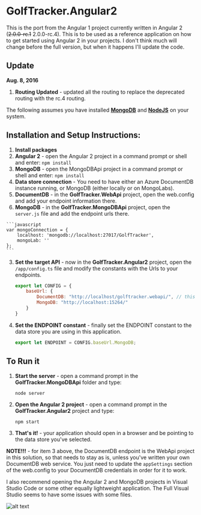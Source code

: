 # GolfTracker.Angular2
This is the port from the Angular 1 project currently written in Angular 2 (~~2.0.0-rc.1~~ 2.0.0-rc.4).  This is to be used as a reference application on how to get started using Angular 2 in your projects.  I don't think much will change before the full version, but when it happens I'll update the code.

## Update
**Aug. 8, 2016**
1.  **Routing Updated** - updated all the routing to replace the deprecated routing with the rc.4 routing.

The following assumes you have installed [**MongoDB**](https://www.mongodb.com/download-center?jmp=nav#community) and [**NodeJS**](https://nodejs.org/en/download/) on your system.

## Installation and Setup Instructions:
1.  **Install packages**  
  1. **Angular 2** - open the Angular 2 project in a command prompt or shell and enter: `npm install`
  2. **MongoDB** - open the MongoDBApi project in a command prompt or shell and enter: `npm install`
2.  **Data store connection** - You need to have either an Azure DocumentDB instance running, or MongoDB (either locally or on MongoLabs).  
  1. **DocumentDB** - in the **GolfTracker.WebApi** project, open the web.config and add your endpoint information there.
  2. **MongoDB** - in the **GolfTracker.MongoDBApi** project, open the `server.js` file and add the endpoint urls there.  

    ```javascript
    var mongoConnection = {
        localhost: 'mongodb://localhost:27017/GolfTracker',
        mongoLab: ''
    };
    ```

3. **Set the target API** - now in the **GolfTracker.Angular2** project, open the `/app/config.ts` file and modify the constants with the Urls to your endpoints.

    ```javascript
	export let CONFIG = {
        baseUrl: {
            DocumentDB: "http://localhost/golftracker.webapi/", // this shouldn't have to change since it's pointing to the WebApi project in this solution.
            MongoDB: "http://localhost:15264/"
        }
    }
    ```
	
4. **Set the ENDPOINT constant** - finally set the ENDPOINT constant to the data store you are using in this application.

    ```javascript
	export let ENDPOINT = CONFIG.baseUrl.MongoDB;
	```
	
## To Run it
1. **Start the server** - open a command prompt in the **GolfTracker.MongoDBApi** folder and type:

    ```
	node server
	```
	
2. **Open the Angular 2 project** - open a command prompt in the **GolfTracker.Angular2** project and type:	

    ```
	npm start
	```

3. **That's it!** - your application should open in a browser and be pointing to the data store you've selected.

**NOTE!!!** - for item 3 above, the DocumentDB endpoint is the WebApi project in this solution, so that needs to stay as is, unless you've written your own DocumentDB web service.  You just need to update the `appSettings` section of the web.config to your DocumentDB credentials in order for it to work.

I also recommend opening the Angular 2 and MongoDB projects in Visual Studio Code or some other equally lightweight application.  The Full Visual Studio seems to have some issues with some files.

![alt text](https://github.com/kahanu/GolfTracker.DocumentDB/blob/master/GolfTracker.Angular2/golfclubs-page-small.png "Golf Tracker Angular 2")